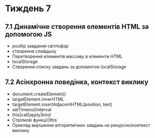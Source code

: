 # Тиждень 7

## 7.1 Динамічне створення елементів HTML за допомогою JS
- розбір завдання світлофор
- створення слайдшоу
- Перетворення елементів массиву в елементи HTML
- localStorage
- Створення списку завдань за допомогою localStorage

## 7.2 Асінхронна поведінка, контекст виклику
- document.createElement()
- targetElement.innerHTML  
- targetElement.insertAdjacentHTML(position, text)
- setTimeout/interval
- this|call|apply|bind
- Стрілкові функції|this
- Приклад вирішення алгоритмічних завдань на рекурсію/контекст виклику
